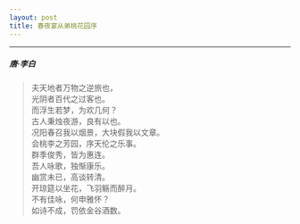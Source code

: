 ```yaml
---
layout: post
title: 春夜宴从弟桃花园序
---
```

-----
#####  唐·李白

> 夫天地者万物之逆旅也，  
> 光阴者百代之过客也。  
> 而浮生若梦，为欢几何？  
> 古人秉烛夜游，良有以也。  
> 况阳春召我以烟景，大块假我以文章。  
> 会桃李之芳园，序天伦之乐事。  
> 群季俊秀，皆为惠连。  
> 吾人咏歌，独惭康乐。  
> 幽赏未已，高谈转清。  
> 开琼筵以坐花，飞羽觞而醉月。  
> 不有佳咏，何申雅怀？  
> 如诗不成，罚依金谷酒数。
